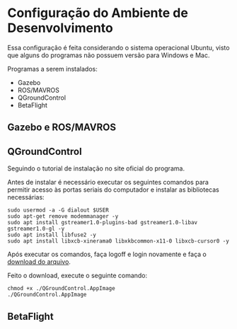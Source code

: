 # Configuração do Ambiente de Desenvolvimento

Essa configuração é feita considerando o sistema operacional Ubuntu, visto que alguns do programas não possuem versão para Windows e Mac.

Programas a serem instalados:

* Gazebo
* ROS/MAVROS
* QGroundControl
* BetaFlight

## Gazebo e ROS/MAVROS

## QGroundControl

Seguindo o tutorial de instalação no site oficial do programa.

Antes de instalar é necessário executar os seguintes comandos para permitir acesso às portas seriais do computador e instalar as bibliotecas necessárias:

```shell
sudo usermod -a -G dialout $USER
sudo apt-get remove modemmanager -y
sudo apt install gstreamer1.0-plugins-bad gstreamer1.0-libav gstreamer1.0-gl -y
sudo apt install libfuse2 -y
sudo apt install libxcb-xinerama0 libxkbcommon-x11-0 libxcb-cursor0 -y

```

Após executar os comandos, faça logoff e login novamente e faça o [download do arquivo](https://docs.qgroundcontrol.com/master/en/qgc-user-guide/getting_started/download_and_install.html#:~:text=Download%20QGroundControl.AppImage).

Feito o download, execute o seguinte comando:

```shell
chmod +x ./QGroundControl.AppImage
./QGroundControl.AppImage
```

## BetaFlight